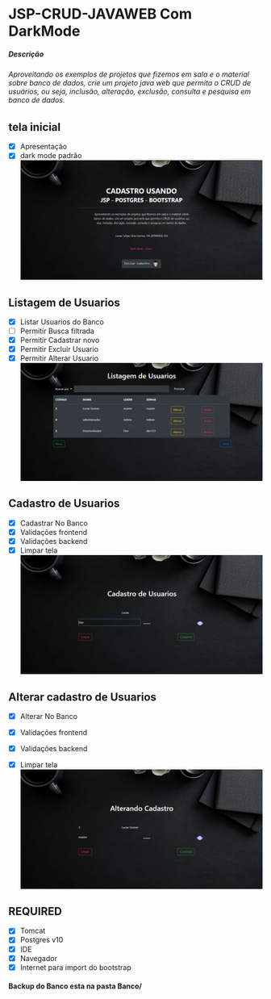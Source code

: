# JSP-CRUD-JAVAWEB Com DarkMode

##### Descrição
###### Aproveitando os exemplos de projetos que fizemos em sala e o material sobre banco de dados, crie um projeto java web que permita o CRUD de usuários, ou seja, inclusão, alteração, exclusão, consulta e pesquisa em banco de dados.
## tela inicial
- [x] Apresentação
- [x] dark mode padrão
![tela incial](web/img/Inicio.png)

## Listagem de Usuarios
- [x] Listar Usuarios do Banco
- [ ] Permitir Busca filtrada
- [x] Permitir Cadastrar novo
- [x] Permitir Excluir Usuario
- [x] Permitir Alterar Usuario
![Lista](web/img/lista.png)

## Cadastro de Usuarios
- [x] Cadastrar No Banco
- [x] Validações frontend
- [x] Validações backend
- [x] Limpar tela
![cadastro](web/img/cadastro.png)

## Alterar cadastro de Usuarios
- [x] Alterar No Banco
- [x] Validações frontend
- [x] Validações backend
- [x] Limpar tela 
![Alterar](web/img/alterar.png)


## REQUIRED

- [x] Tomcat
- [x] Postgres v10
- [x] IDE 
- [x] Navegador
- [x] Internet para import do bootstrap

#### Backup do Banco esta na pasta Banco/
